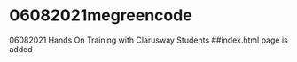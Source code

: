 # 06082021megreencode
06082021 Hands On Training with Clarusway Students
##index.html page is added
